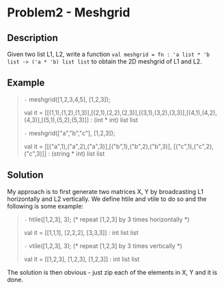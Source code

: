 # Problem2 - Meshgrid

## Description
Given two list L1, L2, write a function `val meshgrid = fn : 'a list * 'b list -> ('a * 'b) list list` to obtain the 2D meshgrid of L1 and L2. 

## Example
> ``-`` meshgrid([1,2,3,4,5], [1,2,3]);
>
> val it = [[(1,1),(1,2),(1,3)],[(2,1),(2,2),(2,3)],[(3,1),(3,2),(3,3)],[(4,1),(4,2),(4,3)],[(5,1),(5,2),(5,3)]] : (int * int) list list
>
> ``-`` meshgrid(["a","b","c"], [1,2,3]);
>
> val it = [[("a",1),("a",2),("a",3)],[("b",1),("b",2),("b",3)], [("c",1),("c",2),("c",3)]] : (string * int) list list

## Solution
My approach is to first generate two matrices X, Y by broadcasting L1 horizontally and L2 vertically. We define htile and vtile to do so and the following is some example: 
> ``-`` htile([1,2,3], 3); (* repeat [1,2,3] by 3 times horizontally *)
>
> val it = [[1,1,1], [2,2,2], [3,3,3]] : int list list
>
> ``-`` vtile([1,2,3], 3); (* repeat [1,2,3] by 3 times vertically *)
>
> val it = [[1,2,3], [1,2,3], [1,2,3]] : int list list

The solution is then obvious - just zip each of the elements in X, Y and it is done.
